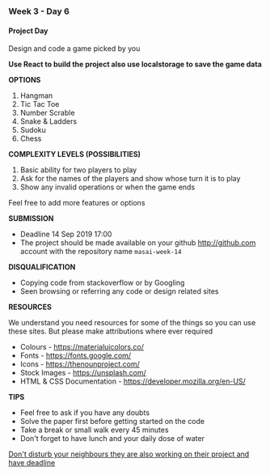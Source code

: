 ### Week 3 - Day 6

#### Project Day

Design and code a game picked by you

**Use React to build the project also use localstorage to save the game data**

**OPTIONS**

1. Hangman
2. Tic Tac Toe
3. Number Scrable
4. Snake & Ladders
6. Sudoku
7. Chess
   

**COMPLEXITY LEVELS (POSSIBILITIES)**

1. Basic ability for two players to play 
2. Ask for the names of the players and show whose turn it is to play
3. Show any invalid operations or when the game ends

Feel free to add more features or options


**SUBMISSION**

- Deadline 14 Sep 2019 17:00
- The project should be made available on your github http://github.com account with the repository name `masai-week-14`


**DISQUALIFICATION**

- Copying code from stackoverflow or by Googling
- Seen browsing or referring any code or design related sites 


**RESOURCES**

We understand you need resources for some of the things so you can use these sites. But please make attributions where ever required

- Colours - <https://materialuicolors.co/>
- Fonts - <https://fonts.google.com/>
- Icons - <https://thenounproject.com/> 
- Stock Images - <https://unsplash.com/> 
- HTML & CSS Documentation - <https://developer.mozilla.org/en-US/>



**TIPS**

- Feel free to ask if you have any doubts
- Solve the paper first before getting started on the code
- Take a break or small walk every 45 minutes
- Don't forget to have lunch and your daily dose of water


<u>Don't disturb your neighbours they are also working on their project and have deadline</u>